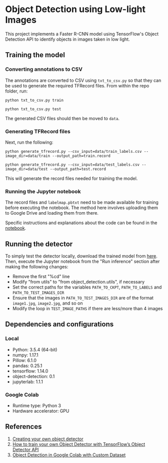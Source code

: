 # Object Detection using Low-light Images
This project implements a Faster R-CNN model using TensorFlow's Object Detection API to identify objects in images taken in low light.

## Training the model
### Converting annotations to CSV
The annotations are converted to CSV using `txt_to_csv.py` so that they can be used to generate the required TFRecord files. From within the repo folder, run:

`python txt_to_csv.py train`

`python txt_to_csv.py test`

The generated CSV files should then be moved to `data`.

### Generating TFRecord files
Next, run the following:

`python generate_tfrecord.py --csv_input=data/train_labels.csv --image_dir=data/train --output_path=train.record`

`python generate_tfrecord.py --csv_input=data/test_labels.csv --image_dir=data/test --output_path=test.record`

This will generate the record files needed for training the model.

### Running the Jupyter notebook
The record files and `labelmap.pbtxt` need to be made available for training before executing the notebook. The method here involves uploading them to Google Drive and loading them from there.

Specific instructions and explanations about the code can be found in the [notebook](https://github.com/hmshreyas7/low-light-detection/blob/master/exdark.ipynb).

## Running the detector
To simply test the detector locally, download the trained model from [here](https://github.com/hmshreyas7/low-light-detection/releases). Then, execute the Jupyter notebook from the "Run inference" section after making the following changes:

- Remove the first "%cd" line
- Modify "from utils" to "from object_detection.utils", if necessary
- Set the correct paths for the variables `PATH_TO_CKPT`, `PATH_TO_LABELS` and `PATH_TO_TEST_IMAGES_DIR`
- Ensure that the images in `PATH_TO_TEST_IMAGES_DIR` are of the format `image1.jpg`, `image2.jpg`, and so on
- Modify the loop in `TEST_IMAGE_PATHS` if there are less/more than 4 images

## Dependencies and configurations
### Local
- Python: 3.5.4 (64-bit)
- numpy: 1.17.1
- Pillow: 6.1.0
- pandas: 0.25.1
- tensorflow: 1.14.0
- object-detection: 0.1
- jupyterlab: 1.1.1

### Google Colab
- Runtime type: Python 3
- Hardware accelerator: GPU

## References
1. [Creating your own object detector](https://towardsdatascience.com/creating-your-own-object-detector-ad69dda69c85)
2. [How to train your own Object Detector with TensorFlow’s Object Detector API](http://towardsdatascience.com/how-to-train-your-own-object-detector-with-tensorflows-object-detector-api-bec72ecfe1d9)
3. [Object Detection in Google Colab with Custom Dataset](https://hackernoon.com/object-detection-in-google-colab-with-custom-dataset-5a7bb2b0e97e)